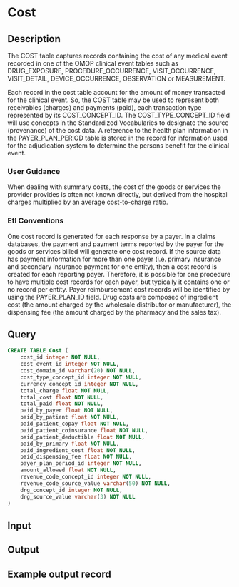 <!---->

# Cost

## Description
The COST table captures records containing the cost of any medical event recorded in one of the OMOP clinical event tables such as DRUG_EXPOSURE, PROCEDURE_OCCURRENCE, VISIT_OCCURRENCE, VISIT_DETAIL, DEVICE_OCCURRENCE, OBSERVATION or MEASUREMENT.

Each record in the cost table account for the amount of money transacted for the clinical event. So, the COST table may be used to represent both receivables (charges) and payments (paid), each transaction type represented by its COST_CONCEPT_ID. The COST_TYPE_CONCEPT_ID field will use concepts in the Standardized Vocabularies to designate the source (provenance) of the cost data. A reference to the health plan information in the PAYER_PLAN_PERIOD table is stored in the record for information used for the adjudication system to determine the persons benefit for the clinical event.

### User Guidance
When dealing with summary costs, the cost of the goods or services the provider provides is often not known directly, but derived from the hospital charges multiplied by an average cost-to-charge ratio.

### Etl Conventions
One cost record is generated for each response by a payer. In a claims databases, the payment and payment terms reported by the payer for the goods or services billed will generate one cost record. If the source data has payment information for more than one payer (i.e. primary insurance and secondary insurance payment for one entity), then a cost record is created for each reporting payer. Therefore, it is possible for one procedure to have multiple cost records for each payer, but typically it contains one or no record per entity. Payer reimbursement cost records will be identified by using the PAYER_PLAN_ID field. Drug costs are composed of ingredient cost (the amount charged by the wholesale distributor or manufacturer), the dispensing fee (the amount charged by the pharmacy and the sales tax).

## Query
```sql
CREATE TABLE Cost (
	cost_id integer NOT NULL,
	cost_event_id integer NOT NULL,
	cost_domain_id varchar(20) NOT NULL,
	cost_type_concept_id integer NOT NULL,
	currency_concept_id integer NOT NULL,
	total_charge float NOT NULL,
	total_cost float NOT NULL,
	total_paid float NOT NULL,
	paid_by_payer float NOT NULL,
	paid_by_patient float NOT NULL,
	paid_patient_copay float NOT NULL,
	paid_patient_coinsurance float NOT NULL,
	paid_patient_deductible float NOT NULL,
	paid_by_primary float NOT NULL,
	paid_ingredient_cost float NOT NULL,
	paid_dispensing_fee float NOT NULL,
	payer_plan_period_id integer NOT NULL,
	amount_allowed float NOT NULL,
	revenue_code_concept_id integer NOT NULL,
	revenue_code_source_value varchar(50) NOT NULL,
	drg_concept_id integer NOT NULL,
	drg_source_value varchar(3) NOT NULL
)
```

## Input


## Output


## Example output record


